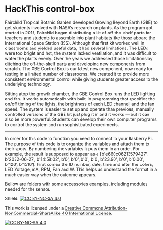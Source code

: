 # HackThis control-box

Fairchild Tropical Botanic Garden developed Growing Beyond Earth (GBE) to get students involved with NASA’s research on plants. As the program got started in 2015, Fairchild began distributing a kit of off-the-shelf parts for teachers and students to assemble into plant habitats like those aboard the International Space Station (ISS). Although that first kit worked well in classrooms and yielded useful data, it had several limitations. The LEDs were too bright and hot, the system lacked ventilation, and it was difficult to water the plants evenly. Over the years we addressed those limitations by ditching the off-the-shelf parts and developing new components from scratch. The GBE Control Box is our latest new component, now ready for testing in a limited number of classrooms. We created it to provide more consistent environmental control while giving students greater access to the underlying technology.

Sitting atop the growth chamber, the GBE Control Box runs the LED lighting and fan. It works automatically with built-in programming that specifies the on/off timing of the lights, the brightness of each LED channel, and the fan speed. The system is easier to set up and operate than previous, manually controlled versions of the GBE kit just plug it in and it works — but it can also be more powerful. Students can develop their own computer programs to control the system and run sophisticated experiments.
________

In order for this code to function you need to connect to your Rasberry Pi. The purpose of this code is to organize the variables and attach them to their spots. By numbering the variables it puts them in an order. For example,  the result is supposed to appear as-> [b'e660c06213579427', b'2022-06-27', b'14:58:02', b'0', b'0', b'0', b'0', b'23.90', b'0', b'0.00', b'128', b'1518']. First comes the ID number, date, time and after the colors, LED Voltage, mA, RPM, Fan and W. This helps us understand the format in a much easier way when the outcome appears.

Bellow are folders with some accessories examples, including modules needed for the sensor. 

Shield: [![CC BY-NC-SA 4.0][cc-by-nc-sa-shield]][cc-by-nc-sa]

This work is licensed under a
[Creative Commons Attribution-NonCommercial-ShareAlike 4.0 International License][cc-by-nc-sa].

[![CC BY-NC-SA 4.0][cc-by-nc-sa-image]][cc-by-nc-sa]

[cc-by-nc-sa]: http://creativecommons.org/licenses/by-nc-sa/4.0/
[cc-by-nc-sa-image]: https://licensebuttons.net/l/by-nc-sa/4.0/88x31.png
[cc-by-nc-sa-shield]: https://img.shields.io/badge/License-CC%20BY--NC--SA%204.0-lightgrey.svg
